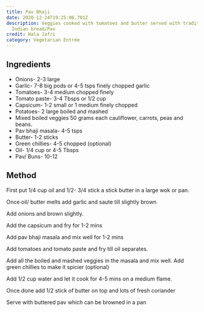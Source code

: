 ```yaml
---
title: Pav Bhaji
date: 2020-12-24T19:25:06.791Z
description: Veggies cooked with tomatoes and butter served with traditional
  Indian bread/Pav
credit: Hala Jafri
category: Vegetarian Entrée
---
```

## Ingredients

* Onions- 2-3 large
* Garlic- 7-8 big pods or 4-5 tsps finely chopped garlic
* Tomatoes- 3-4 medium chopped finely
* Tomato paste- 3-4 Tbsps or 1/2 cup
* Capsicum- 1-2 small or 1 medium finely chopped
* Potatoes- 2 large boiled and mashed
* Mixed boiled veggies 50 grams each cauliflower, carrots, peas and beans.
* Pav bhaji masala- 4-5 tsps
* Butter- 1-2 sticks
* Green chillies- 4-5 chopped (optional)
* Oil- 1/4 cup or 4-5 Tbsps
* Pav/ Buns- 10-12

## Method

First put 1/4 cup oil and 1/2- 3/4 stick a stick butter in a large wok or pan. 

Once oil/ butter melts add garlic and saute till slightly brown 

Add onions and brown slightly. 

Add the capsicum and fry for 1-2 mins

Add pav bhaji masala and mix well for 1-2 mins

Add tomatoes and tomato paste and fry till oil separates.

Add all the boiled and mashed veggies in the masala and mix well. Add green chillies to make it spicier (optional)

Add 1/2 cup water and let it cook for 4-5 mins on a medium flame.

Once done add 1/2 stick of butter on top and lots of fresh coriander

Serve with buttered pav which can be browned in a pan